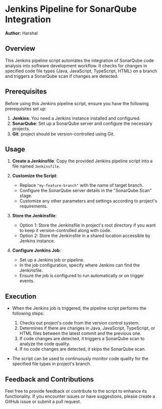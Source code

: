 # Jenkins Pipeline for SonarQube Integration

**Author:** Harshal

## Overview

This Jenkins pipeline script automates the integration of SonarQube code analysis into software development workflow. It checks for changes in specified code file types (Java, JavaScript, TypeScript, HTML) on a branch and triggers a SonarQube scan if changes are detected.

## Prerequisites

Before using this Jenkins pipeline script, ensure you have the following prerequisites set up:

1. **Jenkins**: You need a Jenkins instance installed and configured.
2. **SonarQube**: Set up a SonarQube server and configure the necessary projects.
3. **Git**: project should be version-controlled using Git.

## Usage

1. **Create a Jenkinsfile**: Copy the provided Jenkins pipeline script into a file named `Jenkinsfile`.

2. **Customize the Script**:
   - Replace `"my-feature-branch"` with the name of target branch.
   - Configure the SonarQube server details in the "SonarQube Scan" stage.
   - Customize any other parameters and settings according to project's requirements.

3. **Store the Jenkinsfile**:
   - Option 1: Store the Jenkinsfile in project's root directory if you want to keep it version-controlled along with code.
   - Option 2: Store the Jenkinsfile in a shared location accessible by Jenkins instance.

4. **Configure Jenkins Job**:
   - Set up a Jenkins job or pipeline.
   - In the job configuration, specify where Jenkins can find the Jenkinsfile.
   - Ensure the job is configured to run automatically or on trigger events.

## Execution

- When the Jenkins job is triggered, the pipeline script performs the following steps:
   1. Checks out project's code from the version control system.
   2. Determines if there are changes in Java, JavaScript, TypeScript, or HTML files between the latest commit and the previous one.
   3. If code changes are detected, it triggers a SonarQube scan to analyze the code quality.
   4. If no code changes are detected, it skips the SonarQube scan.

- The script can be used to continuously monitor code quality for the specified file types in project's branch.

## Feedback and Contributions

Feel free to provide feedback or contribute to the script to enhance its functionality. If you encounter issues or have suggestions, please create a GitHub issue or submit a pull request.
